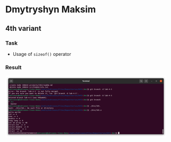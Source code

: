# Dmytryshyn Maksim


## 4th variant


### Task


* Usage of `sizeof()` operator


### Result


![res](../../docs/images/l05/1.png)
